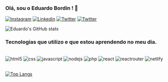 ### Olá, sou o Eduardo Bordin ! 🤙

[![Instagram](https://img.shields.io/badge/Instagram-E4405F?style=for-the-badge&logo=instagram&logoColor=white)](https://www.instagram.com/bordin.dev)
[![Linkedin](https://img.shields.io/badge/LinkedIn-0077B5?style=for-the-badge&logo=linkedin&logoColor=white)](https://www.linkedin.com/in/dudubordin/)
[![Twitter](https://img.shields.io/badge/Twitter-1DA1F2?style=for-the-badge&logo=twitter&logoColor=white)](https://bsky.app/profile/eduardobordin.bsky.social)
[![Twitter](https://img.shields.io/badge/website-000000?style=for-the-badge&logo=About.me&logoColor=white)](https://eduardobordin.netlify.app/)

![Eduardo's GitHub stats](https://github-readme-stats.vercel.app/api?username=eduardosbordin&show_icons=true&theme=dracula&locale=pt-br)

### Tecnologias que utilizo e que estou aprendendo no meu dia.

<div style="display: inline_block"><br/>
    <img align="center" alt="html5" src="https://img.shields.io/badge/HTML5-E34F26?style=for-the-badge&logo=html5&logoColor=white" />
    <img align="center" alt="css" src="https://img.shields.io/badge/CSS3-1572B6?style=for-the-badge&logo=css3&logoColor=white" />
    <img align="center" alt="javascript" src="https://img.shields.io/badge/JavaScript-F7DF1E?style=for-the-badge&logo=javascript&logoColor=black" />
    <img align="center" alt="nodejs" src="https://img.shields.io/badge/Node.js-43853D?style=for-the-badge&logo=node.js&logoColor=white" />
    <img align="center" alt="php" src="https://img.shields.io/badge/PHP-777BB4?style=for-the-badge&logo=php&logoColor=white" />
    <img align="center" alt="react" src="https://img.shields.io/badge/React-20232A?style=for-the-badge&logo=react&logoColor=61DAFB" />
    <img align="center" alt="reactrouter" src="https://img.shields.io/badge/React_Router-CA4245?style=for-the-badge&logo=react-router&logoColor=white" />
    <img align="center" alt="netlify" src="https://img.shields.io/badge/Netlify-00C7B7?style=for-the-badge&logo=netlify&logoColor=white" />
    
</div><br/>


[![Top Langs](https://github-readme-stats.vercel.app/api/top-langs/?username=eduardosbordin&layout=donut&locale=pt-br)](https://github.com/eduardosbordin/github-readme-stats)
